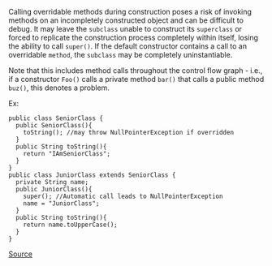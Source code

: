 Calling overridable methods during construction poses a risk of invoking methods on an incompletely constructed object and can be difficult to debug.
It may leave the `subclass` unable to construct its `superclass` or forced to replicate the construction process completely within itself, losing the ability to call `super()`.
If the default constructor contains a call to an overridable `method`, the `subclass` may be completely uninstantiable.

Note that this includes method calls throughout the control flow graph - i.e., if a constructor `Foo()` calls a private method `bar()` that calls a public method `buz()`, this denotes a problem.

Ex:

```
public class SeniorClass {
  public SeniorClass(){
    toString(); //may throw NullPointerException if overridden
  }
  public String toString(){
    return "IAmSeniorClass";
  }
}
public class JuniorClass extends SeniorClass {
  private String name;
  public JuniorClass(){
    super(); //Automatic call leads to NullPointerException
    name = "JuniorClass";
  }
  public String toString(){
    return name.toUpperCase();
  }
}
```

[Source](http://pmd.sourceforge.net/pmd-5.3.2/pmd-java/rules/java/design.html#ConstructorCallsOverridableMethod)
